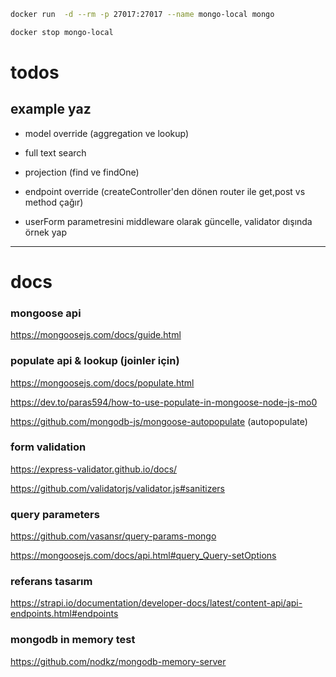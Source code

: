 
```bash
docker run  -d --rm -p 27017:27017 --name mongo-local mongo

docker stop mongo-local
```


# todos

## example yaz

- model override (aggregation ve lookup)

- full text search

- projection (find ve findOne)

- endpoint override (createController'den dönen router ile get,post vs method çağır)

- userForm parametresini middleware olarak güncelle, validator dışında örnek yap

***
# docs

### mongoose api

https://mongoosejs.com/docs/guide.html

### populate api & lookup (joinler için)
https://mongoosejs.com/docs/populate.html

https://dev.to/paras594/how-to-use-populate-in-mongoose-node-js-mo0

https://github.com/mongodb-js/mongoose-autopopulate (autopopulate)

### form validation

https://express-validator.github.io/docs/

https://github.com/validatorjs/validator.js#sanitizers


### query parameters

https://github.com/vasansr/query-params-mongo

https://mongoosejs.com/docs/api.html#query_Query-setOptions

### referans tasarım

https://strapi.io/documentation/developer-docs/latest/content-api/api-endpoints.html#endpoints


### mongodb in memory test

https://github.com/nodkz/mongodb-memory-server

